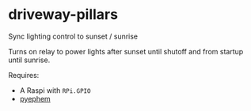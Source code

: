 # driveway-pillars

Sync lighting control to sunset / sunrise

Turns on relay to power lights after sunset until shutoff and from startup until sunrise.

Requires:

* A Raspi with `RPi.GPIO`
* [pyephem](http://rhodesmill.org/pyephem/)
